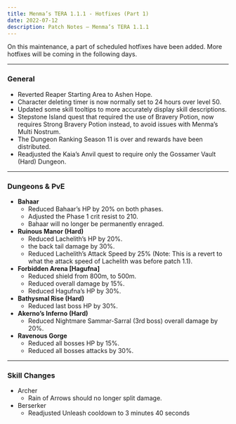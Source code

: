 ```yaml
---
title: Menma’s TERA 1.1.1 - Hotfixes (Part 1)
date: 2022-07-12
description: Patch Notes – Menma’s TERA 1.1.1
---
```

On this maintenance, a part of scheduled hotfixes have been added. More hotfixes will be coming in the following days.
<hr/>

### General
- Reverted Reaper Starting Area to Ashen Hope.
- Character deleting timer is now normally set to 24 hours over level 50.
- Updated some skill tooltips to more accurately display skill descriptions.
- Stepstone Island quest that required the use of Bravery Potion, now requires Strong Bravery Potion instead, to avoid issues with Menma’s Multi Nostrum.
- The Dungeon Ranking Season 11 is over and rewards have been distributed.
- Readjusted the Kaia’s Anvil quest to require only the Gossamer Vault (Hard) Dungeon.

<hr/>

### Dungeons & PvE 
- **Bahaar**
  - Reduced Bahaar’s HP by 20% on both phases.
  - Adjusted the Phase 1 crit resist to 210.
  - Bahaar will no longer be permanently enraged.
- **Ruinous Manor (Hard)**
  - Reduced Lachelith’s HP by 20%.
  -  the back tail damage by 30%.
  - Reduced Lachelith’s Attack Speed by 25% (Note: This is a revert to what the attack speed of Lachelith was before patch 1.1).
- **Forbidden Arena [Hagufna]**
  - Reduced shield from 800m, to 500m.
  - Reduced overall damage by 15%.
  - Reduced Hagufna’s HP by 30%.
- **Bathysmal Rise (Hard)**
  - Reduced last boss HP by 30%.
- **Akerno’s Inferno (Hard)**
  - Reduced Nightmare Sammar-Sarral (3rd boss) overall damage by 20%.
- **Ravenous Gorge**
  - Reduced all bosses HP by 15%.
  - Reduced all bosses attacks by 30%.

<hr/>

### Skill Changes
- Archer
  - Rain of Arrows should no longer split damage.
- Berserker
  - Readjusted Unleash cooldown to 3 minutes 40 seconds
